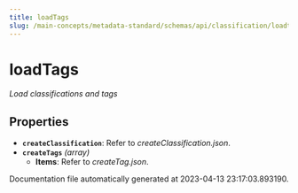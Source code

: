```yaml
---
title: loadTags
slug: /main-concepts/metadata-standard/schemas/api/classification/loadtags
---
```


# loadTags

*Load classifications and tags*

## Properties

- **`createClassification`**: Refer to *createClassification.json*.
- **`createTags`** *(array)*
  - **Items**: Refer to *createTag.json*.


Documentation file automatically generated at 2023-04-13 23:17:03.893190.

